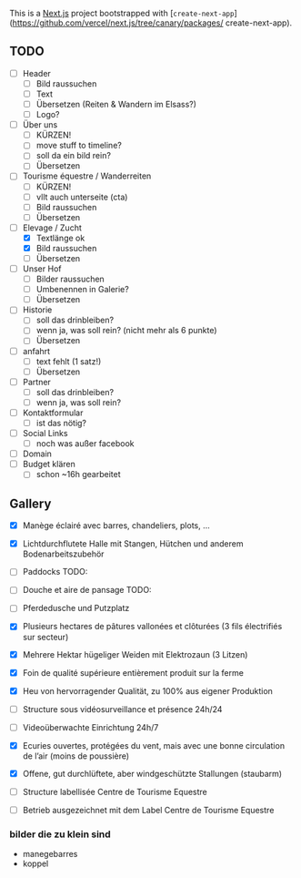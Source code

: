 This is a [Next.js](https://nextjs.org/) project bootstrapped with [`create-next-app`](https://github.com/vercel/next.js/tree/canary/packages/
create-next-app).

## TODO

- [ ] Header
  - [ ] Bild raussuchen
  - [ ] Text
  - [ ] Übersetzen (Reiten & Wandern im Elsass?)
  - [ ] Logo?
- [ ] Über uns
  - [ ] KÜRZEN!
  - [ ] move stuff to timeline?
  - [ ] soll da ein bild rein?
  - [ ] Übersetzen
- [ ] Tourisme équestre / Wanderreiten
  - [ ] KÜRZEN!
  - [ ] vllt auch unterseite (cta)
  - [ ] Bild raussuchen
  - [ ] Übersetzen
- [ ] Elevage / Zucht
  - [x] Textlänge ok
  - [x] Bild raussuchen
  - [ ] Übersetzen
- [ ] Unser Hof
  - [ ] Bilder raussuchen
  - [ ] Umbenennen in Galerie?
  - [ ] Übersetzen
- [ ] Historie
  - [ ] soll das drinbleiben?
  - [ ] wenn ja, was soll rein? (nicht mehr als 6 punkte)
  - [ ] Übersetzen
- [ ] anfahrt
  - [ ] text fehlt (1 satz!)
  - [ ] Übersetzen
- [ ] Partner
  - [ ] soll das drinbleiben?
  - [ ] wenn ja, was soll rein?
- [ ] Kontaktformular
  - [ ] ist das nötig?
- [ ] Social Links
  - [ ] noch was außer facebook
- [ ] Domain
- [ ] Budget klären
  - [ ] schon ~16h gearbeitet

## Gallery

- [x] Manège éclairé avec barres, chandeliers, plots, …
- [x] Lichtdurchflutete Halle mit Stangen, Hütchen und anderem Bodenarbeitszubehör
- [ ] Paddocks TODO:
- [ ] Douche et aire de pansage TODO:
- [ ] Pferdedusche und Putzplatz
- [x] Plusieurs hectares de pâtures vallonées et clôturées (3 fils électrifiés sur secteur)
- [x] Mehrere Hektar hügeliger Weiden mit Elektrozaun (3 Litzen)
- [x] Foin de qualité supérieure entièrement produit sur la ferme
- [x] Heu von hervorragender Qualität, zu 100% aus eigener Produktion
- [ ] Structure sous vidéosurveillance et présence 24h/24
- [ ] Videoüberwachte Einrichtung 24h/7
- [x] Ecuries ouvertes, protégées du vent, mais avec une bonne circulation de l’air (moins de poussière)
- [x] Offene, gut durchlüftete, aber windgeschützte Stallungen (staubarm)

- [ ] Structure labellisée Centre de Tourisme Equestre
- [ ] Betrieb ausgezeichnet mit dem Label Centre de Tourisme Equestre


### bilder die zu klein sind

- manegebarres
- koppel